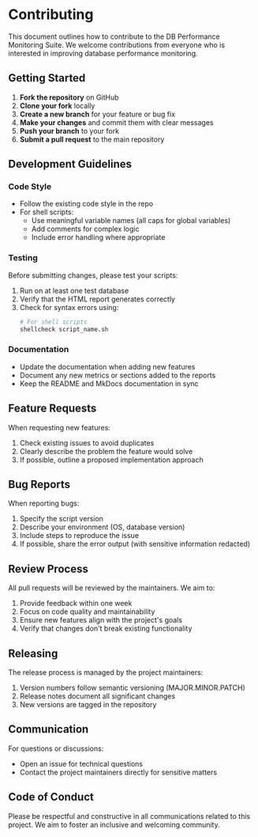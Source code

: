 # Contributing

This document outlines how to contribute to the DB Performance Monitoring Suite. We welcome contributions from everyone who is interested in improving database performance monitoring.

## Getting Started

1. **Fork the repository** on GitHub
2. **Clone your fork** locally
3. **Create a new branch** for your feature or bug fix
4. **Make your changes** and commit them with clear messages
5. **Push your branch** to your fork
6. **Submit a pull request** to the main repository

## Development Guidelines

### Code Style

- Follow the existing code style in the repo
- For shell scripts:
  - Use meaningful variable names (all caps for global variables)
  - Add comments for complex logic
  - Include error handling where appropriate

### Testing

Before submitting changes, please test your scripts:

1. Run on at least one test database
2. Verify that the HTML report generates correctly
3. Check for syntax errors using:
   ```bash
   # For shell scripts
   shellcheck script_name.sh
   ```

### Documentation

- Update the documentation when adding new features
- Document any new metrics or sections added to the reports
- Keep the README and MkDocs documentation in sync

## Feature Requests

When requesting new features:

1. Check existing issues to avoid duplicates
2. Clearly describe the problem the feature would solve
3. If possible, outline a proposed implementation approach

## Bug Reports

When reporting bugs:

1. Specify the script version
2. Describe your environment (OS, database version)
3. Include steps to reproduce the issue
4. If possible, share the error output (with sensitive information redacted)

## Review Process

All pull requests will be reviewed by the maintainers. We aim to:

1. Provide feedback within one week
2. Focus on code quality and maintainability
3. Ensure new features align with the project's goals
4. Verify that changes don't break existing functionality

## Releasing

The release process is managed by the project maintainers:

1. Version numbers follow semantic versioning (MAJOR.MINOR.PATCH)
2. Release notes document all significant changes
3. New versions are tagged in the repository

## Communication

For questions or discussions:

- Open an issue for technical questions
- Contact the project maintainers directly for sensitive matters

## Code of Conduct

Please be respectful and constructive in all communications related to this project. We aim to foster an inclusive and welcoming community.
